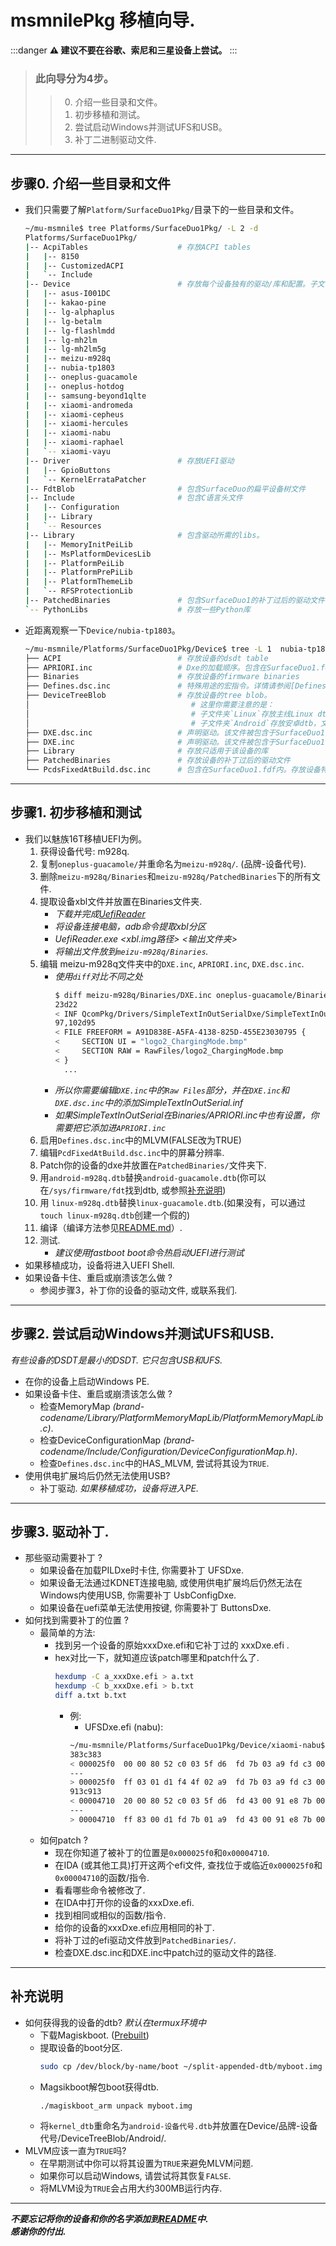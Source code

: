 # msmnilePkg 移植向导. 
:::danger
  **⚠ 建议不要在谷歌、索尼和三星设备上尝试。**
:::

> ### 此向导分为4步。
>> 0. 介绍一些目录和文件。
>> 1. 初步移植和测试。
>> 2. 尝试启动Windows并测试UFS和USB。
>> 3. 补丁二进制驱动文件.
___
## **步骤0.** 介绍一些目录和文件
  - 我们只需要了解`Platform/SurfaceDuo1Pkg/`目录下的一些目录和文件。
    ```bash
    ~/mu-msmnile$ tree Platforms/SurfaceDuo1Pkg/ -L 2 -d
    Platforms/SurfaceDuo1Pkg/
    |-- AcpiTables                    # 存放ACPI tables
    |   |-- 8150
    |   |-- CustomizedACPI
    |   `-- Include
    |-- Device                        # 存放每个设备独有的驱动/库和配置。子文件夹的名字必须是`品牌-设备代号`
    |   |-- asus-I001DC
    |   |-- kakao-pine
    |   |-- lg-alphaplus
    |   |-- lg-betalm
    |   |-- lg-flashlmdd
    |   |-- lg-mh2lm
    |   |-- lg-mh2lm5g
    |   |-- meizu-m928q
    |   |-- nubia-tp1803
    |   |-- oneplus-guacamole
    |   |-- oneplus-hotdog
    |   |-- samsung-beyond1qlte
    |   |-- xiaomi-andromeda
    |   |-- xiaomi-cepheus
    |   |-- xiaomi-hercules
    |   |-- xiaomi-nabu
    |   |-- xiaomi-raphael
    |   `-- xiaomi-vayu
    |-- Driver                        # 存放UEFI驱动
    |   |-- GpioButtons
    |   `-- KernelErrataPatcher
    |-- FdtBlob                       # 包含SurfaceDuo的扁平设备树文件
    |-- Include                       # 包含C语言头文件
    |   |-- Configuration
    |   |-- Library
    |   `-- Resources
    |-- Library                       # 包含驱动所需的libs。
    |   |-- MemoryInitPeiLib
    |   |-- MsPlatformDevicesLib
    |   |-- PlatformPeiLib
    |   |-- PlatformPrePiLib
    |   |-- PlatformThemeLib
    |   `-- RFSProtectionLib
    |-- PatchedBinaries               # 包含SurfaceDuo1的补丁过后的驱动文件
    `-- PythonLibs                    # 存放一些Python库
    ```

  - 近距离观察一下`Device/nubia-tp1803`。
    ```bash
    ~/mu-msmnile/Platforms/SurfaceDuo1Pkg/Device$ tree -L 1  nubia-tp1803/
    ├── ACPI                          # 存放设备的dsdt table
    ├── APRIORI.inc                   # Dxe的加载顺序。包含在SurfaceDuo1.fdf内
    ├── Binaries                      # 存放设备的firmware binaries
    ├── Defines.dsc.inc               # 特殊用途的宏指令。详情请参阅[DefinesGuidance.md](DefinesGuidance.md)
    ├── DeviceTreeBlob                # 存放设备的tree blob。
    │                                    # 这里你需要注意的是：
    │                                    # 子文件夹`Linux`存放主线Linux dtb，文件名必须是`linux-设备代号.dtb`
    │                                    # 子文件夹`Android`存放安卓dtb，文件名必须是`android-设备代号.dtb`
    ├── DXE.dsc.inc                   # 声明驱动。该文件被包含于SurfaceDuo1.dsc中
    ├── DXE.inc                       # 声明驱动。该文件被包含于SurfaceDuo1.fdf中
    ├── Library                       # 存放只适用于该设备的库
    ├── PatchedBinaries               # 存放设备的补丁过后的驱动文件
    └── PcdsFixedAtBuild.dsc.inc      # 包含在SurfaceDuo1.fdf内。存放设备特殊的pcds（例如Screen resolution）
    ```

___
## **步骤1.** 初步移植和测试
  - 我们以魅族16T移植UEFI为例。
    1. 获得设备代号: m928q.
    2. 复制`oneplus-guacamole/`并重命名为`meizu-m928q/`. (品牌-设备代号).
    3. 删除`meizu-m928q/Binaries`和`meizu-m928q/PatchedBinaries`下的所有文件.
    4. 提取设备xbl文件并放置在Binaries文件夹.
        + *下载并完成[UefiReader](https://github.com/WOA-Project/UEFIReader)*
        + *将设备连接电脑，adb命令提取xbl分区*
        + *UefiReader.exe <xbl.img路径> <输出文件夹>*
        + *将输出文件放到`meizu-m928q/Binaries`.*
    5. 编辑 meizu-m928q文件夹中的`DXE.inc`, `APRIORI.inc`, `DXE.dsc.inc`.
        + *使用`diff`对比不同之处*
          ```bash
          $ diff meizu-m928q/Binaries/DXE.inc oneplus-guacamole/Binaries/DXE.inc 
          23d22
          < INF QcomPkg/Drivers/SimpleTextInOutSerialDxe/SimpleTextInOutSerial.inf
          97,102d95
          < FILE FREEFORM = A91D838E-A5FA-4138-825D-455E23030795 {
          <     SECTION UI = "logo2_ChargingMode.bmp"
          <     SECTION RAW = RawFiles/logo2_ChargingMode.bmp
          < }
            ...
          ```
        + *所以你需要编辑`DXE.inc`中的`Raw Files`部分，并在`DXE.inc`和`DXE.dsc.inc`中的添加SimpleTextInOutSerial.inf*
        + *如果SimpleTextInOutSerial在Binaries/APRIORI.inc中也有设置，你需要把它添加进`APRIORI.inc`*
    6. 启用`Defines.dsc.inc`中的MLVM(FALSE改为TRUE)
    7. 编辑`PcdFixedAtBuild.dsc.inc`中的屏幕分辨率.
    8. Patch你的设备的dxe并放置在`PatchedBinaries/`文件夹下.
    9. 用`android-m928q.dtb`替换`android-guacamole.dtb`(你可以在`/sys/firmware/fdt`找到dtb, 或参照[补充说明](#补充说明))
    10. 用 `linux-m928q.dtb`替换`linux-guacamole.dtb`.(如果没有，可以通过`touch linux-m928q.dtb`创建一个假的)
    11. 编译（编译方法参见[README.md](https://github.com/woa-msmnile/msmnilePkg/tree/main#build-instructions)）.
    12. 测试.
        + *建议使用fastboot boot命令热启动UEFI进行测试*
  - 如果移植成功，设备将进入UEFI Shell.
  - 如果设备卡住、重启或崩溃该怎么做 ?
    * 参阅步骤3，补丁你的设备的驱动文件, 或联系我们.
___
## **步骤2.** 尝试启动Windows并测试UFS和USB.
  *有些设备的DSDT是最小的DSDT. 它只包含USB和UFS.*
  - 在你的设备上启动Windows PE.
  - 如果设备卡住、重启或崩溃该怎么做 ?
    * 检查MemoryMap *(brand-codename/Library/PlatformMemoryMapLib/PlatformMemoryMapLib.c)*.
    * 检查DeviceConfigurationMap *(brand-codename/Include/Configuration/DeviceConfigurationMap.h)*.
    * 检查`Defines.dsc.inc`中的HAS_MLVM, 尝试将其设为`TRUE`.
  - 使用供电扩展坞后仍然无法使用USB?
    * 补丁驱动.
  *如果移植成功，设备将进入PE.*
___
## **步骤3.** 驱动补丁.
  - 那些驱动需要补丁 ?
    * 如果设备在加载PILDxe时卡住, 你需要补丁 UFSDxe.
    * 如果设备无法通过KDNET连接电脑, 或使用供电扩展坞后仍然无法在Windows内使用USB, 你需要补丁 UsbConfigDxe.
    * 如果设备在uefi菜单无法使用按键, 你需要补丁 ButtonsDxe.
  - 如何找到需要补丁的位置 ?
    * 最简单的方法:
      + 找到另一个设备的原始xxxDxe.efi和它补丁过的 xxxDxe.efi .
      + hex对比一下，就知道应该patch哪里和patch什么了.
        ```bash
        hexdump -C a_xxxDxe.efi > a.txt
        hexdump -C b_xxxDxe.efi > b.txt
        diff a.txt b.txt
        ```
        - 例: 
            * UFSDxe.efi (nabu):
            ```bash
            ~/mu-msmnile/Platforms/SurfaceDuo1Pkg/Device/xiaomi-nabu$ diff a.txt b.txt 
            383c383
            < 000025f0  00 00 80 52 c0 03 5f d6  fd 7b 03 a9 fd c3 00 91  |...R.._..{......|
            ---
            > 000025f0  ff 03 01 d1 f4 4f 02 a9  fd 7b 03 a9 fd c3 00 91  |.....O...{......|
            913c913
            < 00004710  20 00 80 52 c0 03 5f d6  fd 43 00 91 e8 7b 00 32  | ..R.._..C...{.2|
            ---
            > 00004710  ff 83 00 d1 fd 7b 01 a9  fd 43 00 91 e8 7b 00 32  |.....{...C...{.2|
            ```
    * 如何patch ?
      + 现在你知道了被补丁的位置是`0x000025f0`和`0x00004710`.
      + 在IDA (或其他工具)打开这两个efi文件, 查找位于或临近`0x000025f0`和`0x00004710`的函数/指令.
      + 看看哪些命令被修改了.
      + 在IDA中打开你的设备的xxxDxe.efi.
      + 找到相同或相似的函数/指令.
      + 给你的设备的xxxDxe.efi应用相同的补丁.
      + 将补丁过的efi驱动文件放到`PatchedBinaries/`.
      + 检查DXE.dsc.inc和DXE.inc中patch过的驱动文件的路径.
___
## **补充说明**
  - 如何获得我的设备的dtb? *默认在termux环境中*
    * 下载Magiskboot. ([Prebuilt](https://github.com/TeamWin/external_magisk-prebuilt/blob/android-11/prebuilt/))
    * 提取设备的boot分区.
      ```bash
      sudo cp /dev/block/by-name/boot ~/split-appended-dtb/myboot.img
      ```
    * Magsikboot解包boot获得dtb.
      ```bash
      ./magiskboot_arm unpack myboot.img
      ```
    * 将`kernel_dtb`重命名为`android-设备代号.dtb`并放置在Device/品牌-设备代号/DeviceTreeBlob/Android/.
  - MLVM应该一直为`TRUE`吗?
    * 在早期测试中你可以将其设置为`TRUE`来避免MLVM问题.
    * 如果你可以启动Windows, 请尝试将其恢复`FALSE`.
    * 将MLVM设为`TRUE`会占用大约300MB运行内存.
___
***不要忘记将你的设备和你的名字添加到[README](https://github.com/woa-msmnile/msmnilePkg/tree/main#target-list)中.***  
***感谢你的付出.***


